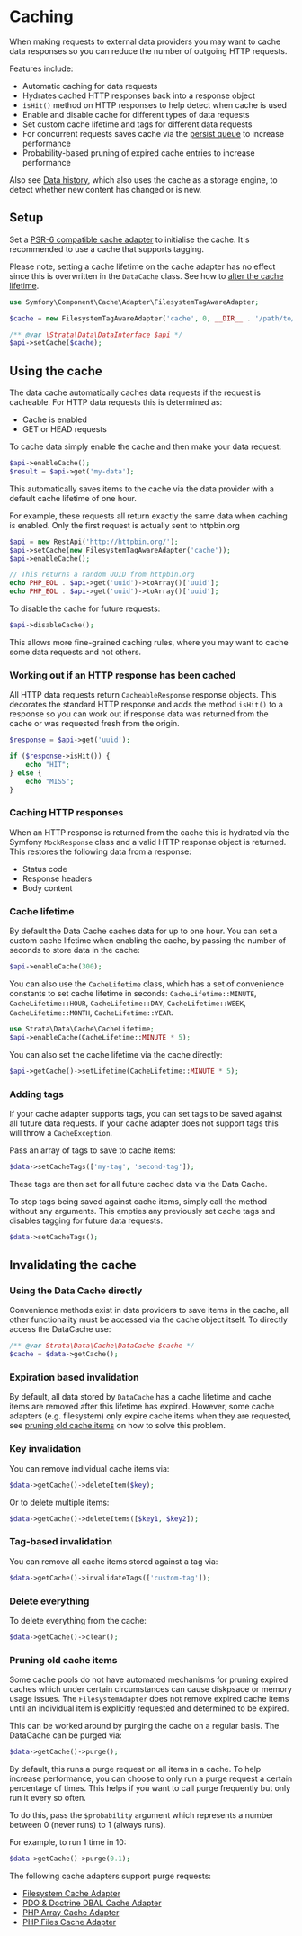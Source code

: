 # Caching

When making requests to external data providers you may want to cache data responses so you can reduce the number of 
outgoing HTTP requests. 

Features include:

* Automatic caching for data requests
* Hydrates cached HTTP responses back into a response object  
* `isHit()` method on HTTP responses to help detect when cache is used
* Enable and disable cache for different types of data requests
* Set custom cache lifetime and tags for different data requests
* For concurrent requests saves cache via the [persist queue](https://symfony.com/doc/current/components/cache/cache_pools.html#saving-cache-items) to increase performance
* Probability-based pruning of expired cache entries to increase performance

Also see [Data history](data-history.md), which also uses the cache as a storage engine, to detect whether new content 
has changed or is new.

## Setup

Set a [PSR-6 compatible cache adapter](https://symfony.com/doc/current/components/cache/cache_pools.html#creating-cache-pools) 
to initialise the cache. It's recommended to use a cache that supports tagging. 

Please note, setting a cache lifetime on the cache adapter has no effect since this is overwritten in the `DataCache` 
class. See how to [alter the cache lifetime](#cache-lifetime).  

```php
use Symfony\Component\Cache\Adapter\FilesystemTagAwareAdapter;

$cache = new FilesystemTagAwareAdapter('cache', 0, __DIR__ . '/path/to/cache/folder');

/** @var \Strata\Data\DataInterface $api */
$api->setCache($cache);
```

## Using the cache

The data cache automatically caches data requests if the request is cacheable. For HTTP data requests this is determined as: 

* Cache is enabled
* GET or HEAD requests

To cache data simply enable the cache and then make your data request:

```php
$api->enableCache();
$result = $api->get('my-data');
```

This automatically saves items to the cache via the data provider with a default cache lifetime of one hour. 

For example, these requests all return exactly the same data when caching is enabled. Only the first request is actually
sent to httpbin.org

```php
$api = new RestApi('http://httpbin.org/');
$api->setCache(new FilesystemTagAwareAdapter('cache'));
$api->enableCache();

// This returns a random UUID from httpbin.org
echo PHP_EOL . $api->get('uuid')->toArray()['uuid'];
echo PHP_EOL . $api->get('uuid')->toArray()['uuid'];
```

To disable the cache for future requests:

```php
$api->disableCache();
```

This allows more fine-grained caching rules, where you may want to cache some data requests and not others.

### Working out if an HTTP response has been cached

All HTTP data requests return `CacheableResponse` response objects. This decorates the standard HTTP response and adds 
the method `isHit()` to a response so you can work out if response data was returned from the cache or was 
requested fresh from the origin.

```php
$response = $api->get('uuid');

if ($response->isHit()) {
    echo "HIT";
} else {
    echo "MISS";
}
```

### Caching HTTP responses

When an HTTP response is returned from the cache this is hydrated via the Symfony `MockResponse` class and a valid HTTP 
response object is returned. This restores the following data from a response:

* Status code
* Response headers
* Body content

### Cache lifetime

By default the Data Cache caches data for up to one hour. You can set a custom cache lifetime when enabling the cache, by 
passing the number of seconds to store data in the cache:

```php
$api->enableCache(300);
```

You can also use the `CacheLifetime` class, which has a set of convenience constants to set cache lifetime in seconds: 
`CacheLifetime::MINUTE`, `CacheLifetime::HOUR`, `CacheLifetime::DAY`, `CacheLifetime::WEEK`, `CacheLifetime::MONTH`, 
`CacheLifetime::YEAR`.

```php
use Strata\Data\Cache\CacheLifetime;
$api->enableCache(CacheLifetime::MINUTE * 5);
```

You can also set the cache lifetime via the cache directly:

```php
$api->getCache()->setLifetime(CacheLifetime::MINUTE * 5);
```

### Adding tags

If your cache adapter supports tags, you can set tags to be saved against all future data requests. If your cache adapter 
does not support tags this will throw a `CacheException`.

Pass an array of tags to save to cache items:

```php
$data->setCacheTags(['my-tag', 'second-tag']);
```

These tags are then set for all future cached data via the Data Cache.

To stop tags being saved against cache items, simply call the method without any arguments. This empties any previously 
set cache tags and disables tagging for future data requests.

```php
$data->setCacheTags();
```

## Invalidating the cache

### Using the Data Cache directly

Convenience methods exist in data providers to save items in the cache, all other functionality must be accessed via the
cache object itself. To directly access the DataCache use:

```php
/** @var Strata\Data\Cache\DataCache $cache */
$cache = $data->getCache();
```

### Expiration based invalidation

By default, all data stored by `DataCache` has a cache lifetime and cache items are removed after this lifetime has expired.
However, some cache adapters (e.g. filesystem) only expire cache items when they are requested, see 
[pruning old cache items](#pruning-old-cache-items) on how to solve this problem.

### Key invalidation

You can remove individual cache items via:

```php
$data->getCache()->deleteItem($key);
```

Or to delete multiple items:

```php
$data->getCache()->deleteItems([$key1, $key2]);
```

### Tag-based invalidation

You can remove all cache items stored against a tag via:

```php
$data->getCache()->invalidateTags(['custom-tag']);
```

### Delete everything

To delete everything from the cache:

```php
$data->getCache()->clear();
```

### Pruning old cache items

Some cache pools do not have automated mechanisms for pruning expired caches which under certain circumstances can cause 
diskpsace or memory usage issues. The `FilesystemAdapter` does not remove expired cache items until an individual item 
is explicitly requested and determined to be expired.

This can be worked around by purging the cache on a regular basis. The DataCache can be purged via:

```php
$data->getCache()->purge();
```

By default, this runs a purge request on all items in a cache. To help increase performance, you can choose to only run 
a purge request a certain percentage of times. This helps if you want to call purge frequently but only run it every so 
often.

To do this, pass the `$probability` argument which represents a number between 0 (never runs) to 1 (always runs).  

For example, to run 1 time in 10:

```php
$data->getCache()->purge(0.1);
```

The following cache adapters support purge requests:

* [Filesystem Cache Adapter](https://symfony.com/doc/current/components/cache/adapters/filesystem_adapter.html)
* [PDO & Doctrine DBAL Cache Adapter](https://symfony.com/doc/current/components/cache/adapters/pdo_doctrine_dbal_adapter.html)
* [PHP Array Cache Adapter](https://symfony.com/doc/current/components/cache/adapters/php_array_cache_adapter.html)
* [PHP Files Cache Adapter](https://symfony.com/doc/current/components/cache/adapters/php_files_adapter.html)

